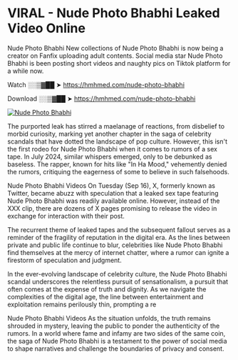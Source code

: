# VIRAL - Nude Photo Bhabhi Leaked Video Online

Nude Photo Bhabhi New collections of Nude Photo Bhabhi is now being a creator on Fanfix uploading adult contents. Social media star Nude Photo Bhabhi is been posting short videos and naughty pics on Tiktok platform for a while now.

Watch ░░▒▓██ ➤ https://hmhmed.com/nude-photo-bhabhi

Download ░░▒▓██ ➤ https://hmhmed.com/nude-photo-bhabhi

[![Nude Photo Bhabhi](https://i.imgur.com/dJHk4Zq.gif)](https://hmhmed.com/nude-photo-bhabhi)

The purported leak has stirred a maelanage of reactions, from disbelief to morbid curiosity, marking yet another chapter in the saga of celebrity scandals that have dotted the landscape of pop culture. However, this isn't the first rodeo for Nude Photo Bhabhi when it comes to rumors of a sex tape. In July 2024, similar whispers emerged, only to be debunked as baseless. The rapper, known for hits like "In Ha Mood," vehemently denied the rumors, critiquing the eagerness of some to believe in such falsehoods.

Nude Photo Bhabhi Videos
On Tuesday (Sep 16), X, formerly known as Twitter, became abuzz with speculation that a leaked sex tape featuring Nude Photo Bhabhi was readily available online. However, instead of the XXX clip, there are dozens of X pages promising to release the video in exchange for interaction with their post.

The recurrent theme of leaked tapes and the subsequent fallout serves as a reminder of the fragility of reputation in the digital era. As the lines between private and public life continue to blur, celebrities like Nude Photo Bhabhi find themselves at the mercy of internet chatter, where a rumor can ignite a firestorm of speculation and judgment.

In the ever-evolving landscape of celebrity culture, the Nude Photo Bhabhi scandal underscores the relentless pursuit of sensationalism, a pursuit that often comes at the expense of truth and dignity. As we navigate the complexities of the digital age, the line between entertainment and exploitation remains perilously thin, prompting a re

Nude Photo Bhabhi Videos
As the situation unfolds, the truth remains shrouded in mystery, leaving the public to ponder the authenticity of the rumors. In a world where fame and infamy are two sides of the same coin, the saga of Nude Photo Bhabhi is a testament to the power of social media to shape narratives and challenge the boundaries of privacy and consent.